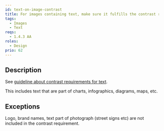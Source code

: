 ```yaml
---
id: text-on-image-contrast
title: For images containing text, make sure it fulfills the contrast requirement for text
tags:
  - Images
  - Text
reqs:
  - 1.4.3 AA
roles:
  - Design
prio: 62
---
```


## Description

See [guideline about contrast requirements for text](large-text-contrast).

This includes text that are part of charts, infographics, diagrams, maps, etc.

## Exceptions

Logo, brand names, text part of photograph (street signs etc) are not included in the contrast requirement.
